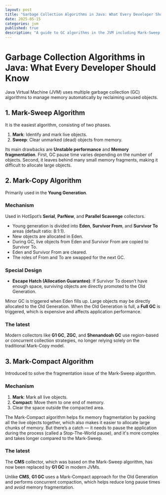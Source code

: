 ```yaml
---
layout: post
title: "Garbage Collection Algorithms in Java: What Every Developer Should Know"
date: 2025-05-15
categories: jvm
published: true
description: "A guide to GC algorithms in the JVM including Mark-Sweep, Mark-Copy, and Mark-Compact. Learn their trade-offs, performance impact, and modern collector evolution."
---
```


# Garbage Collection Algorithms in Java: What Every Developer Should Know

Java Virtual Machine (JVM) uses multiple garbage collection (GC) algorithms to manage memory automatically by reclaiming unused objects. 

## 1. Mark-Sweep Algorithm

It is the easiest algorithm, consisting of two phases.
1. **Mark**: Identify and mark live objects.
2. **Sweep**: Clear unmarked (dead) objects from memory.

Its main drawbacks are **Unstable performance** and **Memory fragmentation**. First, GC pause time varies depending on the number of objects. Second, it leaves behind many small memory fragments, making it difficult to allocate large objects.

## 2. Mark-Copy Algorithm
Primarily used in the **Young Generation**.

### Mechanism
Used in HotSpot’s **Serial**, **ParNew**, and **Parallel Scavenge** collectors.

- Young generation is divided into **Eden**, **Survivor From**, and **Survivor To** areas (default ratio: 8:1:1).
- New objects are allocated in Eden.
- During GC, live objects from Eden and Survivor From are copied to Survivor To.
- Eden and Survivor From are cleared.
- The roles of From and To are swapped for the next GC.

### Special Design
- **Escape Hatch (Allocation Guarantee)**: If Survivor To doesn’t have enough space, surviving objects are directly promoted to the Old Generation.

Minor GC is triggered when Eden fills up. Large objects may be directly allocated to the Old Generation. When the Old Generation is full, a **Full GC** is triggered, which is expensive and affects application performance.

### The latest
Modern collectors like **G1 GC**, **ZGC**, and **Shenandoah GC** use region-based or concurrent collection strategies, no longer relying solely on the traditional Mark-Copy model.

## 3. Mark-Compact Algorithm

Introduced to solve the fragmentation issue of the Mark-Sweep algorithm.

### Mechanism
1. **Mark**: Mark all live objects.
2. **Compact**: Move them to one end of memory.
3. Clear the space outside the compacted area.

The Mark-Compact algorithm helps fix memory fragmentation by packing all the live objects together, which also makes it easier to allocate large chunks of memory. But there’s a catch — it needs to pause the application during the process (called a Stop-The-World pause), and it's more complex and takes longer compared to the Mark-Sweep.

### The latest
The **CMS** collector, which was based on the Mark-Sweep algorithm, has now been replaced by **G1 GC** in modern JVMs. 

Unlike **CMS**, **G1 GC** uses a Mark-Compact approach for the Old Generation and performs concurrent compaction, which helps reduce long pause times and avoid memory fragmentation.
